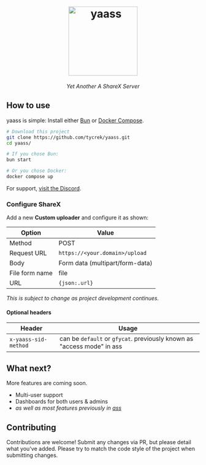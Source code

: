 <div align="center">

<h1><a href="https://github.com/tycrek/yaass" target="_blank"><img height="180" alt="yaass" src="https://images.tycrek.com/yaass-logo.png" /></a></h1>

*Yet Another A ShareX Server*

</div>

## How to use

yaass is simple: Install either [Bun](https://bun.sh/) or [Docker Compose](https://docs.docker.com/compose/).

```bash
# Download this project
git clone https://github.com/tycrek/yaass.git
cd yaass/

# If you chose Bun:
bun start

# Or you chose Docker:
docker compose up
```

For support, [visit the Discord](https://discord.gg/wGZYt5fasY).

### Configure ShareX

Add a new **Custom uploader** and configure it as shown:

| Option | Value |
| --- | --- |
| Method | POST |
| Request URL | `https://<your.domain>/upload` |
| Body | Form data (multipart/form-data) |
| File form name | file |
| URL | `{json:.url}` |

*This is subject to change as project development continues.*

#### Optional headers

| Header | Usage |
| --- | --- |
| `x-yaass-sid-method` | can be `default` or `gfycat`. previously known as "access mode" in ass |

## What next?

More features are coming soon.

- Multi-user support
- Dashboards for both users & admins
- *as well as most features previously in [ass](https://github.com/tycrek/ass)*

## Contributing

Contributions are welcome! Submit any changes via PR, but please detail what you've added. Please try to match the code style of the project when submitting changes.

